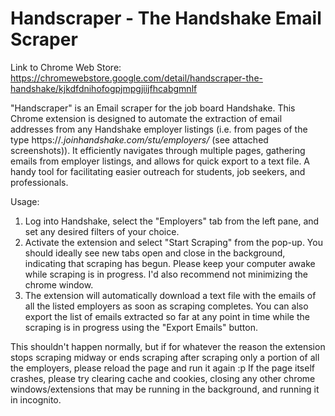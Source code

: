 # Handscraper - The Handshake Email Scraper

Link to Chrome Web Store: https://chromewebstore.google.com/detail/handscraper-the-handshake/kjkdfdnihofogpjmpgjiijfhcabgmnlf

"Handscraper" is an Email scraper for the job board Handshake. This Chrome extension is designed to automate the extraction of email addresses from any Handshake employer listings (i.e. from pages of the type https://*.joinhandshake.com/stu/employers/* (see attached screenshots)). It efficiently navigates through multiple pages, gathering emails from employer listings, and allows for quick export to a text file. A handy tool for facilitating easier outreach for students, job seekers, and professionals.

Usage:
1. Log into Handshake, select the "Employers" tab from the left pane, and set any desired filters of your choice.
3. Activate the extension and select "Start Scraping" from the pop-up. You should ideally see new tabs open and close in the background, indicating that scraping has begun. Please keep your computer awake while scraping is in progress. I'd also recommend not minimizing the chrome window.
4. The extension will automatically download a text file with the emails of all the listed employers as soon as scraping completes. You can also export the list of emails extracted so far at any point in time while the scraping is in progress using the "Export Emails" button.

This shouldn't happen normally, but if for whatever the reason the extension stops scraping midway or ends scraping after scraping only a portion of all the employers, please reload the page and run it again :p If the page itself crashes, please try clearing cache and cookies, closing any other chrome windows/extensions that may be running in the background, and running it in incognito.
